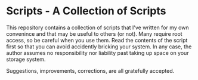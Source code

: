 # Scripts - A Collection of Scripts #

This repository contains a collection of scripts that I've written for my own convenince and that may be useful to others (or not). Many require root access, so be careful when you use them. Read the contents of the script first so that you can avoid accidently bricking your system. In any case, the author assumes no responsibility nor liability past taking up space on your storage system.

Suggestions, improvements, corrections, are all gratefully accepted.

